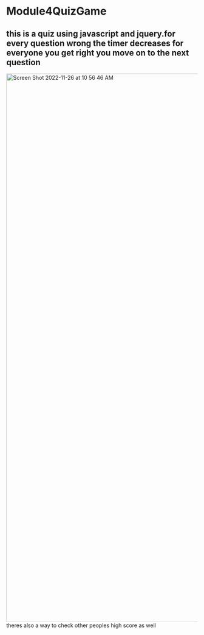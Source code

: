 # Module4QuizGame
## this is a quiz using javascript and jquery.for every question wrong the timer decreases for everyone you get right you move on to the next question
<img width="1440" alt="Screen Shot 2022-11-26 at 10 56 46 AM" src="https://user-images.githubusercontent.com/113070891/204097588-00c89168-241c-44dd-b1cd-21b11c71524f.png">
theres also a way to check other peoples high score as well
